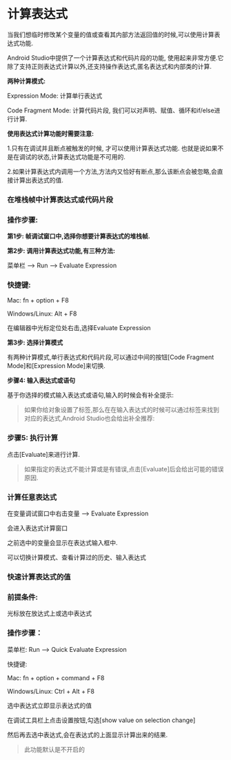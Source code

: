 # 计算表达式

当我们想临时修攺某个变量的值或查看其内部方法返回值的时候,可以使用计算表达式功能.

Android Studio中提供了一个计算表达式和代码片段的功能, 使用起来非常方便.它除了支持正则表达式计算以外,还支持操作表达式,匿名表达式和内部类的计算.

**两种计算模式:**

Expression Mode: 计算单行表达式

Code Fragment Mode: 计算代码片段, 我们可以对声明、赋值、循环和if\/else进行计算.

**使用表达式计算功能时需要注意:**

1.只有在调试并且断点被触发的时候, 才可以使用计算表达式功能. 也就是说如果不是在调试的状态,计算表达式功能是不可用的.

2.如果计算表达式内调用一个方法,方法内又恰好有断点,那么该断点会被忽略,会直接计算出表达式的值.

### 在堆栈帧中计算表达式或代码片段

### 操作步骤:

**第1步: 帧调试窗口中,选择你想要计算表达式的堆栈帧.**

**第2步: 调用计算表达式功能,有三种方法:**

菜单栏 —&gt; Run --&gt; Evaluate Expression

### 快捷键:

Mac: fn + option + F8

Windows\/Linux: Alt + F8

在编辑器中光标定位处右击,选择Evaluate Expression

**第3步: 选择计算模式**

有两种计算模式,单行表达式和代码片段,可以通过中间的按钮\[Code Fragment Mode\]和\[Expression Mode\]来切换.

**步骤4: 输入表达式或语句**

基于你选择的模式输入表达式或语句,输入的时候会有补全提示:

> 如果你给对象设置了标签,那么在在输入表达式的时候可以通过标签来找到对应的表达式,Android Studio也会给出补全推荐:

### 步骤5: 执行计算

点击\[Evaluate\]来进行计算.

> 如果指定的表达式不能计算或是有错误,点击\[Evaluate\]后会给出可能的错误原因.

### 计算任意表达式

在变量调试窗口中右击变量 —&gt; Evaluate Expression

会进入表达式计算窗口

之前选中的变量会显示在表达式输入框中.

可以切换计算模式、查看计算过的历史、输入表达式

### 快速计算表达式的值

### 前提条件:

光标放在放达式上或选中表达式

### 操作步骤：

菜单栏: Run --&gt; Quick Evaluate Expression

快捷键:

Mac: fn + option + command + F8

Windows\/Linux: Ctrl + Alt + F8

选中表达式立即显示表达式的值

在调试工具栏上点击设置按钮,勾选\[show value on selection change\]

然后再去选中表达式,会在表达式的上面显示计算出来的结果.

> 此功能默认是不开启的


